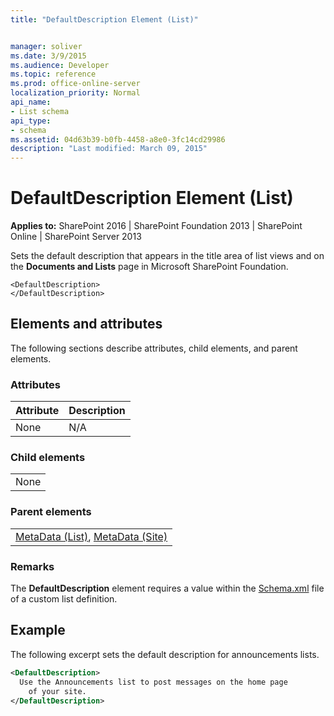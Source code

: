 ```yaml
---
title: "DefaultDescription Element (List)"


manager: soliver
ms.date: 3/9/2015
ms.audience: Developer
ms.topic: reference
ms.prod: office-online-server
localization_priority: Normal
api_name:
- List schema
api_type:
- schema
ms.assetid: 04d63b39-b0fb-4458-a8e0-3fc14cd29986
description: "Last modified: March 09, 2015"
---
```


# DefaultDescription Element (List)

 
  
 **Applies to:** SharePoint 2016 | SharePoint Foundation 2013 | SharePoint Online | SharePoint Server 2013
  
Sets the default description that appears in the title area of list views and on the **Documents and Lists** page in Microsoft SharePoint Foundation. 
  
```
<DefaultDescription>
</DefaultDescription>
```

## Elements and attributes

The following sections describe attributes, child elements, and parent elements.

### Attributes

|**Attribute**|**Description**|
|:-----|:-----|
|None  <br/> |N/A  <br/> |
   
### Child elements

||
|:-----|
|None |
   
### Parent elements

||
|:-----|
|[MetaData (List)](metadata-element-list.md), [MetaData (Site)](../../collaborative-application-markup-language-caml-schemas/site-schema/metadata-element-site.md)|
   
### Remarks

The **DefaultDescription** element requires a value within the [Schema.xml](http://msdn.microsoft.com/library/c2f01064-80d8-47ee-b602-ecf4c480ac56%28Office.15%29.aspx) file of a custom list definition. 
  
## Example

The following excerpt sets the default description for announcements lists.
  
```XML
<DefaultDescription>
  Use the Announcements list to post messages on the home page 
    of your site.
</DefaultDescription>
```


